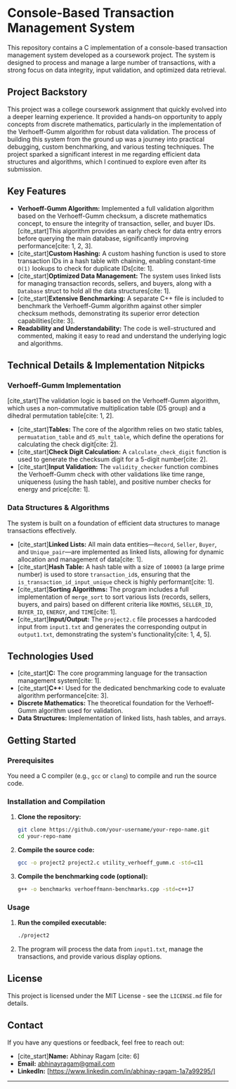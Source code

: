 # Console-Based Transaction Management System

This repository contains a C implementation of a console-based transaction management system developed as a coursework project. The system is designed to process and manage a large number of transactions, with a strong focus on data integrity, input validation, and optimized data retrieval.

## Project Backstory

This project was a college coursework assignment that quickly evolved into a deeper learning experience. It provided a hands-on opportunity to apply concepts from discrete mathematics, particularly in the implementation of the Verhoeff-Gumm algorithm for robust data validation. The process of building this system from the ground up was a journey into practical debugging, custom benchmarking, and various testing techniques. The project sparked a significant interest in me regarding efficient data structures and algorithms, which I continued to explore even after its submission.

## Key Features

  * **Verhoeff-Gumm Algorithm:** Implemented a full validation algorithm based on the Verhoeff-Gumm checksum, a discrete mathematics concept, to ensure the integrity of transaction, seller, and buyer IDs. [cite\_start]This algorithm provides an early check for data entry errors before querying the main database, significantly improving performance[cite: 1, 2, 3].
  * [cite\_start]**Custom Hashing:** A custom hashing function is used to store transaction IDs in a hash table with chaining, enabling constant-time `O(1)` lookups to check for duplicate IDs[cite: 1].
  * [cite\_start]**Optimized Data Management:** The system uses linked lists for managing transaction records, sellers, and buyers, along with a `Database` struct to hold all the data structures[cite: 1].
  * [cite\_start]**Extensive Benchmarking:** A separate C++ file is included to benchmark the Verhoeff-Gumm algorithm against other simpler checksum methods, demonstrating its superior error detection capabilities[cite: 3].
  * **Readability and Understandability:** The code is well-structured and commented, making it easy to read and understand the underlying logic and algorithms.

## Technical Details & Implementation Nitpicks

### Verhoeff-Gumm Implementation

[cite\_start]The validation logic is based on the Verhoeff-Gumm algorithm, which uses a non-commutative multiplication table (D5 group) and a dihedral permutation table[cite: 1, 2].

  * [cite\_start]**Tables:** The core of the algorithm relies on two static tables, `permuatation_table` and `d5_mult_table`, which define the operations for calculating the check digit[cite: 2].
  * [cite\_start]**Check Digit Calculation:** A `calculate_check_digit` function is used to generate the checksum digit for a 5-digit number[cite: 2].
  * [cite\_start]**Input Validation:** The `validity_checker` function combines the Verhoeff-Gumm check with other validations like time range, uniqueness (using the hash table), and positive number checks for energy and price[cite: 1].

### Data Structures & Algorithms

The system is built on a foundation of efficient data structures to manage transactions effectively.

  * [cite\_start]**Linked Lists:** All main data entities—`Record`, `Seller`, `Buyer`, and `Unique_pair`—are implemented as linked lists, allowing for dynamic allocation and management of data[cite: 1].
  * [cite\_start]**Hash Table:** A hash table with a size of `100003` (a large prime number) is used to store `transaction_id`s, ensuring that the `is_transaction_id_input_unique` check is highly performant[cite: 1].
  * [cite\_start]**Sorting Algorithms:** The program includes a full implementation of `merge_sort` to sort various lists (records, sellers, buyers, and pairs) based on different criteria like `MONTHS`, `SELLER_ID`, `BUYER_ID`, `ENERGY`, and `TIME`[cite: 1].
  * [cite\_start]**Input/Output:** The `project2.c` file processes a hardcoded input from `input1.txt` and generates the corresponding output in `output1.txt`, demonstrating the system's functionality[cite: 1, 4, 5].

## Technologies Used

  * [cite\_start]**C:** The core programming language for the transaction management system[cite: 1].
  * [cite\_start]**C++:** Used for the dedicated benchmarking code to evaluate algorithm performance[cite: 3].
  * **Discrete Mathematics:** The theoretical foundation for the Verhoeff-Gumm algorithm used for validation.
  * **Data Structures:** Implementation of linked lists, hash tables, and arrays.

## Getting Started

### Prerequisites

You need a C compiler (e.g., `gcc` or `clang`) to compile and run the source code.

### Installation and Compilation

1.  **Clone the repository:**
    ```bash
    git clone https://github.com/your-username/your-repo-name.git
    cd your-repo-name
    ```
2.  **Compile the source code:**
    ```bash
    gcc -o project2 project2.c utility_verhoeff_gumm.c -std=c11
    ```
3.  **Compile the benchmarking code (optional):**
    ```bash
    g++ -o benchmarks verhoeffmann-benchmarks.cpp -std=c++17
    ```

### Usage

1.  **Run the compiled executable:**
    ```bash
    ./project2
    ```
2.  The program will process the data from `input1.txt`, manage the transactions, and provide various display options.

## License

This project is licensed under the MIT License - see the `LICENSE.md` file for details.

## Contact

If you have any questions or feedback, feel free to reach out:

  * [cite\_start]**Name:** Abhinay Ragam [cite: 6]
  * **Email:** [abhinayragam@gmail.com](mailto:abhinayragam@gmail.com)
  * **LinkedIn:** [https://www.linkedin.com/in/abhinay-ragam-1a7a99295/]

-----
